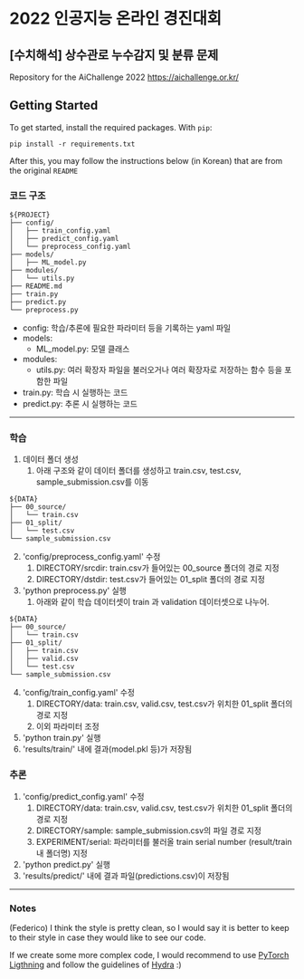 # 2022 인공지능 온라인 경진대회
## [수치해석] 상수관로 누수감지 및 분류 문제

Repository for the AiChallenge 2022 https://aichallenge.or.kr/


## Getting Started
To get started, install the required packages. With `pip`:
```shell
pip install -r requirements.txt
```

After this, you may follow the instructions below (in Korean) that are from the original `README`



### 코드 구조

```
${PROJECT}
├── config/
│   ├── train_config.yaml
│   ├── predict_config.yaml
│   └── preprocess_config.yaml
├── models/
│   ├── ML_model.py
├── modules/
│   └── utils.py
├── README.md
├── train.py
├── predict.py
└── preprocess.py
```

- config: 학습/추론에 필요한 파라미터 등을 기록하는 yaml 파일
- models:
    - ML_model.py: 모델 클래스
- modules:
    - utils.py: 여러 확장자 파일을 불러오거나 여러 확장자로 저장하는 함수 등을 포함한 파일
- train.py: 학습 시 실행하는 코드
- predict.py: 추론 시 실행하는 코드

---

### 학습

1. 데이터 폴더 생성
    1. 아래 구조와 같이 데이터 폴더를 생성하고 train.csv, test.csv, sample_submission.csv를 이동
```
${DATA}
├── 00_source/
│   └── train.csv
├── 01_split/
│   └── test.csv
└── sample_submission.csv
```
2. 'config/preprocess_config.yaml' 수정
    1. DIRECTORY/srcdir: train.csv가 들어있는 00_source 폴더의 경로 지정
    2. DIRECTORY/dstdir: test.csv가 들어있는 01_split 폴더의 경로 지정
3. 'python preprocess.py' 실행
    1. 아래와 같이 학습 데이터셋이 train 과 validation 데이터셋으로 나누어.
```
${DATA}
├── 00_source/
│   └── train.csv
├── 01_split/
│   ├── train.csv
│   ├── valid.csv
│   └── test.csv
└── sample_submission.csv
```
4. 'config/train_config.yaml' 수정
    1. DIRECTORY/data: train.csv, valid.csv, test.csv가 위치한 01_split 폴더의 경로 지정
    2. 이외 파라미터 조정
5. 'python train.py' 실행
6. 'results/train/' 내에 결과(model.pkl 등)가 저장됨


### 추론

1. 'config/predict_config.yaml' 수정
    1. DIRECTORY/data: train.csv, valid.csv, test.csv가 위치한 01_split 폴더의 경로 지정
    2. DIRECTORY/sample: sample_submission.csv의 파일 경로 지정
    3. EXPERIMENT/serial: 파라미터를 불러올 train serial number (result/train 내 폴더명) 지정
2. 'python predict.py' 실행
3. 'results/predict/' 내에 결과 파일(predictions.csv)이 저장됨

___
### Notes

(Federico) I think the style is pretty clean, so I would say it is better to keep to their style in case they would like to see our code.

If we create some more complex code, I would recommend to use [PyTorch Ligthning](https://www.pytorchlightning.ai/) and follow the guidelines of [Hydra](https://hydra.cc/docs/intro/) :)
